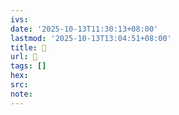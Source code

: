 ```yaml
---
ivs:
date: '2025-10-13T11:30:13+08:00'
lastmod: '2025-10-13T13:04:51+08:00'
title: 󰤺
url: 󰤺
tags: []
hex: 
src:
note:
---
```

